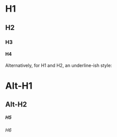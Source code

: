 # H1
## H2
### H3
#### H4


Alternatively, for H1 and H2, an underline-ish style:

Alt-H1
======

Alt-H2
------

##### H5
###### H6
